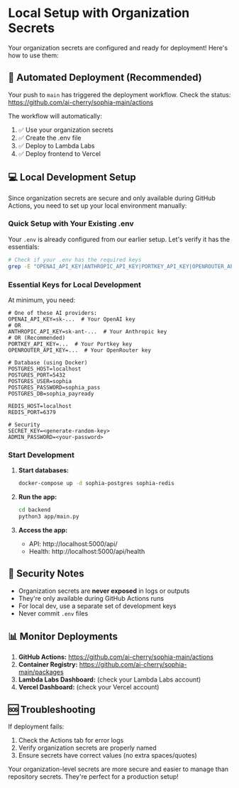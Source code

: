 # Local Setup with Organization Secrets

Your organization secrets are configured and ready for deployment! Here's how to use them:

## 🚀 Automated Deployment (Recommended)

Your push to `main` has triggered the deployment workflow. Check the status:
https://github.com/ai-cherry/sophia-main/actions

The workflow will automatically:
1. ✅ Use your organization secrets
2. ✅ Create the .env file
3. ✅ Deploy to Lambda Labs
4. ✅ Deploy frontend to Vercel

## 💻 Local Development Setup

Since organization secrets are secure and only available during GitHub Actions, you need to set up your local environment manually:

### Quick Setup with Your Existing .env

Your `.env` is already configured from our earlier setup. Let's verify it has the essentials:

```bash
# Check if your .env has the required keys
grep -E "OPENAI_API_KEY|ANTHROPIC_API_KEY|PORTKEY_API_KEY|OPENROUTER_API_KEY" .env
```

### Essential Keys for Local Development

At minimum, you need:

```env
# One of these AI providers:
OPENAI_API_KEY=sk-...  # Your OpenAI key
# OR
ANTHROPIC_API_KEY=sk-ant-...  # Your Anthropic key
# OR (Recommended)
PORTKEY_API_KEY=...  # Your Portkey key
OPENROUTER_API_KEY=...  # Your OpenRouter key

# Database (using Docker)
POSTGRES_HOST=localhost
POSTGRES_PORT=5432
POSTGRES_USER=sophia
POSTGRES_PASSWORD=sophia_pass
POSTGRES_DB=sophia_payready

REDIS_HOST=localhost
REDIS_PORT=6379

# Security
SECRET_KEY=<generate-random-key>
ADMIN_PASSWORD=<your-password>
```

### Start Development

1. **Start databases:**
   ```bash
   docker-compose up -d sophia-postgres sophia-redis
   ```

2. **Run the app:**
   ```bash
   cd backend
   python3 app/main.py
   ```

3. **Access the app:**
   - API: http://localhost:5000/api/
   - Health: http://localhost:5000/api/health

## 🔐 Security Notes

- Organization secrets are **never exposed** in logs or outputs
- They're only available during GitHub Actions runs
- For local dev, use a separate set of development keys
- Never commit `.env` files

## 📊 Monitor Deployments

1. **GitHub Actions:** https://github.com/ai-cherry/sophia-main/actions
2. **Container Registry:** https://github.com/ai-cherry/sophia-main/packages
3. **Lambda Labs Dashboard:** (check your Lambda Labs account)
4. **Vercel Dashboard:** (check your Vercel account)

## 🆘 Troubleshooting

If deployment fails:
1. Check the Actions tab for error logs
2. Verify organization secrets are properly named
3. Ensure secrets have correct values (no extra spaces/quotes)

Your organization-level secrets are more secure and easier to manage than repository secrets. They're perfect for a production setup! 